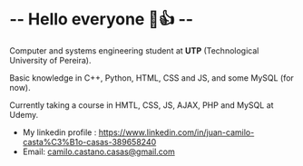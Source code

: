 # -- Hello everyone 👋👍 --
Computer and systems engineering student at **UTP** (Technological University of Pereira).

Basic knowledge in C++, Python, HTML, CSS and JS, and some MySQL (for now).

Currently taking a course in HMTL, CSS, JS, AJAX, PHP and MySQL at Udemy. 

- My linkedin profile : https://www.linkedin.com/in/juan-camilo-casta%C3%B1o-casas-389658240
- Email: camilo.castano.casas@gmail.com 
